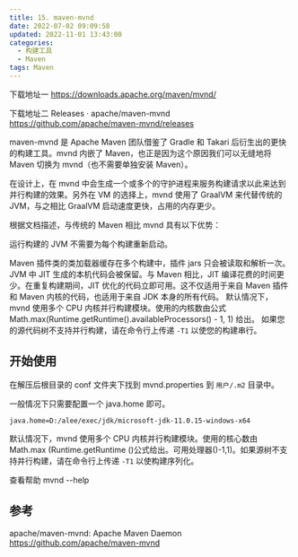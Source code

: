 ```yaml
---
title: 15. maven-mvnd
date: 2022-07-02 09:09:58
updated: 2022-11-01 13:43:00
categories:
  - 构建工具
  - Maven
tags: Maven
---
```


下载地址一
<https://downloads.apache.org/maven/mvnd/>

下载地址二
Releases · apache/maven-mvnd
<https://github.com/apache/maven-mvnd/releases>

maven-mvnd 是 Apache Maven 团队借鉴了 Gradle 和 Takari 后衍生出的更快的构建工具。mvnd 内嵌了 Maven，也正是因为这个原因我们可以无缝地将 Maven 切换为 mvnd（也不需要单独安装 Maven）。

在设计上，在 mvnd 中会生成一个或多个的守护进程来服务构建请求以此来达到并行构建的效果。另外在 VM 的选择上，mvnd 使用了 GraalVM 来代替传统的 JVM，与之相比 GraalVM 启动速度更快，占用的内存更少。

根据文档描述，与传统的 Maven 相比 mvnd 具有以下优势：

运行构建的 JVM 不需要为每个构建重新启动。

Maven 插件类的类加载器缓存在多个构建中，插件 jars 只会被读取和解析一次。
JVM 中 JIT 生成的本机代码会被保留。与 Maven 相比，JIT 编译花费的时间更少。在重复构建期间，JIT 优化的代码立即可用。这不仅适用于来自 Maven 插件和 Maven 内核的代码，也适用于来自 JDK 本身的所有代码。
默认情况下，mvnd 使用多个 CPU 内核并行构建模块。使用的内核数由公式 Math.max(Runtime.getRuntime().availableProcessors() - 1, 1) 给出。 如果您的源代码树不支持并行构建，请在命令行上传递 `-T1` 以使您的构建串行。

<!-- more -->

## 开始使用

在解压后根目录的 conf 文件夹下找到 mvnd.properties 到 `用户/.m2` 目录中。

一般情况下只需要配置一个 java.home 即可。

```properties
java.home=D:/alee/exec/jdk/microsoft-jdk-11.0.15-windows-x64
```

默认情况下，mvnd 使用多个 CPU 内核并行构建模块。使用的核心数由 Math.max (Runtime.getRuntime ()公式给出。可用处理器()-1,1)。如果源树不支持并行构建，请在命令行上传递 `-T1` 以使构建序列化。

查看帮助
mvnd --help

## 参考

apache/maven-mvnd: Apache Maven Daemon
<https://github.com/apache/maven-mvnd>
